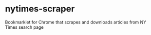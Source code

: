 # nytimes-scraper
Bookmarklet for Chrome that scrapes and downloads articles from NY Times search page
